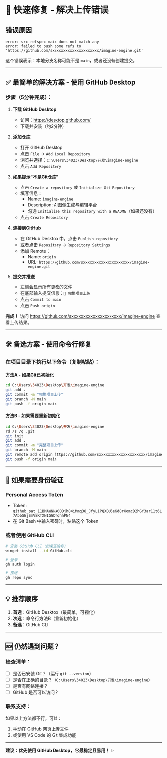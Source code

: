 # 🔧 快速修复 - 解决上传错误

## 错误原因
```
error: src refspec main does not match any
error: failed to push some refs to 'https://github.com/sxxxxxxxxxxxxxxxxxxxxx/imagine-engine.git'
```

这个错误表示：本地分支名称可能不是 `main`，或者还没有创建提交。

---

## ✅ 最简单的解决方案 - 使用 GitHub Desktop

### 步骤（5分钟完成）：

1. **下载 GitHub Desktop**
   - 访问：https://desktop.github.com/
   - 下载并安装（约2分钟）

2. **添加仓库**
   - 打开 GitHub Desktop
   - 点击 `File` → `Add Local Repository`
   - 浏览并选择：`C:\Users\34023\Desktop\开发\imagine-engine`
   - 点击 `Add Repository`

3. **如果提示"不是Git仓库"**
   - 点击 `Create a repository` 或 `Initialize Git Repository`
   - 填写信息：
     - Name: `imagine-engine`
     - Description: AI图像生成与编辑平台
     - 勾选 `Initialize this repository with a README`（如果还没有）
   - 点击 `Create Repository`

4. **连接到GitHub**
   - 在 GitHub Desktop 中，点击 `Publish repository`
   - 或者点击 `Repository` → `Repository Settings`
   - 添加 Remote：
     - Name: `origin`
     - URL: `https://github.com/sxxxxxxxxxxxxxxxxxxxxx/imagine-engine.git`

5. **提交并推送**
   - 左侧会显示所有更改的文件
   - 在底部输入提交信息：`🎉 完整项目上传`
   - 点击 `Commit to main`
   - 点击 `Push origin`

**完成！** 访问 https://github.com/sxxxxxxxxxxxxxxxxxxxxx/imagine-engine 查看上传结果。

---

## 🛠️ 备选方案 - 使用命令行修复

### 在项目目录下执行以下命令（复制粘贴）：

#### 方法A - 如果Git已初始化
```bash
cd C:\Users\34023\Desktop\开发\imagine-engine
git add .
git commit -m "完整项目上传"
git branch -M main
git push -f origin main
```

#### 方法B - 如果需要重新初始化
```bash
cd C:\Users\34023\Desktop\开发\imagine-engine
rd /s /q .git
git init
git add .
git commit -m "完整项目上传"
git branch -M main
git remote add origin https://github.com/sxxxxxxxxxxxxxxxxxxxxx/imagine-engine.git
git push -f origin main
```

---

## 📝 如果需要身份验证

### Personal Access Token
- Token: `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`
- 在 Git Bash 中输入密码时，粘贴这个 Token

### 或者使用 GitHub CLI
```bash
# 安装 GitHub CLI（如果还没有）
winget install --id GitHub.cli

# 登录
gh auth login

# 推送
gh repo sync
```

---

## 💡 推荐顺序

1. **首选**：GitHub Desktop（最简单，可视化）
2. **次选**：命令行方法B（重新初始化）
3. **备选**：GitHub CLI

---

## 🆘 仍然遇到问题？

### 检查清单：
- [ ] 是否已安装 Git？（运行 `git --version`）
- [ ] 是否在正确的目录？（`C:\Users\34023\Desktop\开发\imagine-engine`）
- [ ] 是否有网络连接？
- [ ] GitHub 是否可以访问？

### 联系支持：
如果以上方法都不行，可以：
1. 手动在 GitHub 网页上传文件
2. 或使用 VS Code 的 Git 集成功能

---

**建议：优先使用 GitHub Desktop，它最稳定且易用！** ✨

